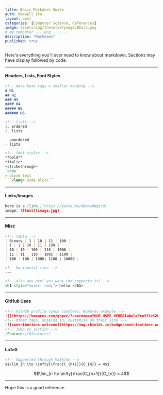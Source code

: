 ```yaml
---
title: Basic Markdown Guide
auth: Maxwell Ito
layout: post
categories: [Computer Science, References]
image: assets/img/thenotverymagic8ball.png
# my computer ... png .......
description: "Markdown"
published: true
---
```


Here's everything you'll ever need to know about markdown. Sections may have display followed by code.

---

#### Headers, Lists, Font Styles

```md
<!-- more hash tags = smaller heading -->
# H1
## H2
### H3
#### H4
##### H5
###### H6

<!-- lists -->
1. ordered
2. lists

- unordered
- lists

<!-- font styles -->
**bold**
*italic*
~strikethrough~
`code`
> block text
```<lang> code block```
```

---

#### Links/Images

``` md
here is a [link.](https://youtu.be/dQw4w9WgXcQ)
image: ![text](image.jpg)
```

---

#### Misc

``` md
<!-- table -->
| Binary | 1 | 10 | 11 | 100 |
| 1 | 1 | 10 | 11 | 100 |
| 10 | 10 | 100 | 110 | 1000 |
| 11 | 11 | 110 | 1001 | 1100 |
| 100 | 100 | 1000| 1100 | 10000 |

<!-- horizontal line -->
---

<!-- also any html you want (md supports it) -->
<h1 style="color: red;"> hello </h1>
```

---

#### GitHub Uses

``` md
<!-- GitHub profile views counters, Komarev example -->
![](https://komarev.com/ghpvc/?username=YOUR_USER_HERE&label=Profile%20views&color=HEX_COLOR_HERE&style=flat)
<!-- Other tags, shields.io, customize on their site -->
[![contributions welcome](https://img.shields.io/badge/contributions-welcome-brightgreen.svg?style=flat)]
<!-- Jump to section -->
[Features](#features)
```

---

#### LaTeX

```md
<!-- Supported through MathJax -->
$$\lim_{n \to \infty}\frac{C_{n+1}}{C_{n}} = 4$$
```

$$\lim_{n \to \infty}\frac{C_{n+1}}{C_{n}} = 4$$

---

Hope this is a good reference.